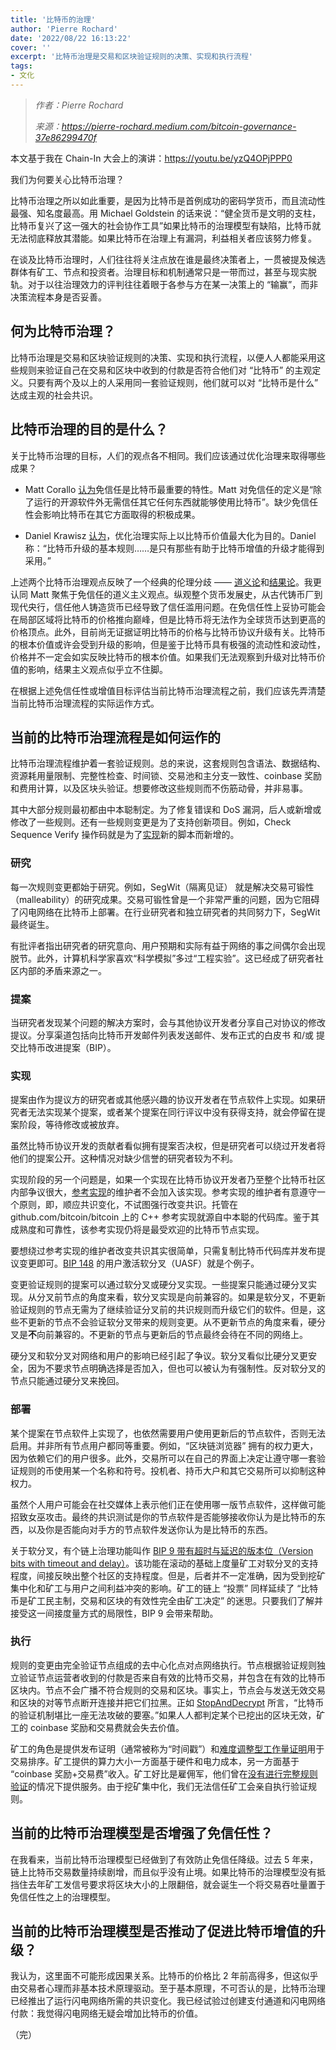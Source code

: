 ```yaml
---
title: '比特币的治理'
author: 'Pierre Rochard'
date: '2022/08/22 16:13:22'
cover: ''
excerpt: '比特币治理是交易和区块验证规则的决策、实现和执行流程'
tags:
- 文化
---
```



> *作者：Pierre Rochard*
> 
> *来源：<https://pierre-rochard.medium.com/bitcoin-governance-37e86299470f>*



本文基于我在 Chain-In 大会上的演讲：https://youtu.be/yzQ4OPjPPP0

我们为何要关心比特币治理？

比特币治理之所以如此重要，是因为比特币是首例成功的密码学货币，而且流动性最强、知名度最高。用 Michael Goldstein 的话来说：“健全货币是文明的支柱，比特币复兴了这一强大的社会协作工具”如果比特币的治理模型有缺陷，比特币就无法彻底释放其潜能。如果比特币在治理上有漏洞，利益相关者应该努力修复。

在谈及比特币治理时，人们往往将关注点放在谁是最终决策者上，一贯被提及候选群体有矿工、节点和投资者。治理目标和机制通常只是一带而过，甚至与现实脱轨。对于以往治理效力的评判往往着眼于各参与方在某一决策上的 “输赢”，而非决策流程本身是否妥善。

## 何为比特币治理？

比特币治理是交易和区块验证规则的决策、实现和执行流程，以便人人都能采用这些规则来验证自己在交易和区块中收到的付款是否符合他们对 “比特币” 的主观定义。只要有两个及以上的人采用同一套验证规则，他们就可以对 “比特币是什么” 达成主观的社会共识。

## 比特币治理的目的是什么？

关于比特币治理的目标，人们的观点各不相同。我们应该通过优化治理来取得哪些成果？

- Matt Corallo [认为](https://bluematt.bitcoin.ninja/2017/02/28/bitcoin-trustlessness/)免信任是比特币最重要的特性。Matt 对免信任的定义是“除了运行的开源软件外无需信任其它任何东西就能够使用比特币”。缺少免信任性会影响比特币在其它方面取得的积极成果。

- Daniel Krawisz [认为](https://nakamotoinstitute.org/mempool/who-controls-bitcoin/)，优化治理实际上以比特币价值最大化为目的。Daniel 称：“比特币升级的基本规则……是只有那些有助于比特币增值的升级才能得到采用。”

上述两个比特币治理观点反映了一个经典的伦理分歧 —— [道义论](https://en.m.wikipedia.org/wiki/Deontology)和[结果论](https://en.m.wikipedia.org/wiki/Consequentialism)。我更认同 Matt 聚焦于免信任的道义主义观点。纵观整个货币发展史，从古代铸币厂到现代央行，信任他人铸造货币已经导致了信任滥用问题。在免信任性上妥协可能会在局部区域将比特币的价格推向巅峰，但是比特币将无法作为全球货币达到更高的价格顶点。此外，目前尚无证据证明比特币的价格与比特币协议升级有关。比特币的根本价值或许会受到升级的影响，但是鉴于比特币具有极强的流动性和波动性，价格并不一定会如实反映比特币的根本价值。如果我们无法观察到升级对比特币价值的影响，结果主义观点似乎立不住脚。

在根据上述免信任性或增值目标评估当前比特币治理流程之前，我们应该先弄清楚当前比特币治理流程的实际运作方式。

## 当前的比特币治理流程是如何运作的

比特币治理流程维护着一套验证规则。总的来说，这套规则包含语法、数据结构、资源耗用量限制、完整性检查、时间锁、交易池和主分支一致性、coinbase 奖励和费用计算，以及区块头验证。想要修改这些规则而不伤筋动骨，并非易事。

其中大部分规则最初都由中本聪制定。为了修复错误和 DoS 漏洞，后人或新增或修改了一些规则。还有一些规则变更是为了支持创新项目。例如，Check Sequence Verify 操作码就是为了[实现](https://github.com/bitcoin/bips/blob/master/bip-0112.mediawiki)新的脚本而新增的。

### 研究

每一次规则变更都始于研究。例如，SegWit（隔离见证） 就是解决交易可锻性（malleability）的研究成果。交易可锻性曾是一个非常严重的问题，因为它阻碍了闪电网络在比特币上部署。在行业研究者和独立研究者的共同努力下，SegWit 最终诞生。

有批评者指出研究者的研究意向、用户预期和实际有益于网络的事之间偶尔会出现脱节。此外，计算机科学家喜欢“科学模拟”多过“工程实验”。这已经成了研究者社区内部的矛盾来源之一。

### 提案

当研究者发现某个问题的解决方案时，会与其他协议开发者分享自己对协议的修改提议。分享渠道包括向比特币开发邮件列表发送邮件、发布正式的白皮书 和/或 提交比特币改进提案（BIP）。

### 实现

提案由作为提议方的研究者或其他感兴趣的协议开发者在节点软件上实现。如果研究者无法实现某个提案，或者某个提案在同行评议中没有获得支持，就会停留在提案阶段，等待修改或被放弃。

虽然比特币协议开发的贡献者看似拥有提案否决权，但是研究者可以绕过开发者将他们的提案公开。这种情况对缺少信誉的研究者较为不利。

实现阶段的另一个问题是，如果一个实现在比特币协议开发者乃至整个比特币社区内部争议很大，[参考实现](https://github.com/bitcoin/bitcoin)的维护者不会加入该实现。参考实现的维护者有意遵守一个原则，即，顺应共识变化，不试图强行改变共识。托管在 github.com/bitcoin/bitcoin 上的 C++ 参考实现就源自中本聪的代码库。鉴于其成熟度和可靠性，该参考实现仍将是最受欢迎的比特币节点实现。

要想绕过参考实现的维护者改变共识其实很简单，只需复制比特币代码库并发布提议变更即可。[BIP 148](https://github.com/bitcoin/bips/blob/master/bip-0148.mediawiki) 的用户激活软分叉（UASF）就是个例子。

变更验证规则的提案可以通过软分叉或硬分叉实现。一些提案只能通过硬分叉实现。从分叉前节点的角度来看，软分叉实现是向前兼容的。如果是软分叉，不更新验证规则的节点无需为了继续验证分叉前的共识规则而升级它们的软件。但是，这些不更新的节点不会验证软分叉带来的规则变更。从不更新节点的角度来看，硬分叉是**不**向前兼容的。不更新的节点与更新后的节点最终会待在不同的网络上。

硬分叉和软分叉对网络和用户的影响已经引起了争议。软分叉看似比硬分叉更安全，因为不要求节点明确选择是否加入，但也可以被认为有强制性。反对软分叉的节点只能通过硬分叉来挽回。

### 部署

某个提案在节点软件上实现了，也依然需要用户使用更新后的节点软件，否则无法启用。并非所有节点用户都同等重要。例如，“区块链浏览器” 拥有的权力更大，因为依赖它们的用户很多。此外，交易所可以在自己的界面上决定让遵守哪一套验证规则的币使用某一个名称和符号。投机者、持币大户和其它交易所可以抑制这种权力。

虽然个人用户可能会在社交媒体上表示他们正在使用哪一版节点软件，这样做可能招致女巫攻击。最终的共识测试是你的节点软件是否能够接收你认为是比特币的东西，以及你是否能向对手方的节点软件发送你认为是比特币的东西。

关于软分叉，有个链上治理功能叫作 [BIP 9 带有超时与延迟的版本位（Version bits with timeout and delay）](https://github.com/bitcoin/bips/blob/master/bip-0009.mediawiki)。该功能在滚动的基础上度量矿工对软分叉的支持程度，间接反映出整个社区的支持程度。但是，后者并不一定准确，因为受到挖矿集中化和矿工与用户之间利益冲突的影响。矿工的链上 “投票” 同样延续了 “比特币是矿工民主制，交易和区块的有效性完全由矿工决定” 的迷思。只要我们了解并接受这一间接度量方式的局限性，BIP 9 会带来帮助。

### 执行

规则的变更由完全验证节点组成的去中心化点对点网络执行。节点根据验证规则独立验证节点运营者收到的付款是否来自有效的比特币交易，并包含在有效的比特币区块内。节点不会广播不符合规则的交易和区块。事实上，节点会与发送无效交易和区块的对等节点断开连接并把它们拉黑。正如 [StopAndDecrypt](https://twitter.com/StopAndDecrypt/status/1002666361489969153) 所言，“比特币的验证机制堪比一座无法攻破的要塞。”如果人人都判定某个已挖出的区块无效，矿工的 coinbase 奖励和交易费就会失去价值。

矿工的角色是提供发布证明（通常被称为“时间戳”）和[难度调整型工作量证明](https://nakamotoinstitute.org/mempool/the-proof-of-work-concept/)用于交易排序。矿工提供的算力大小一方面基于硬件和电力成本，另一方面基于 “coinbase 奖励+交易费”收入。矿工好比是雇佣军，他们曾在[没有进行完整规则验证](https://bitcoin.stackexchange.com/questions/38437/what-is-spv-mining-and-how-did-it-inadvertently-cause-the-fork-after-bip66-wa)的情况下提供服务。由于挖矿集中化，我们无法信任矿工会亲自执行验证规则。

## 当前的比特币治理模型是否增强了免信任性？

在我看来，当前比特币治理模型已经做到了有效防止免信任降级。过去 5 年来，链上比特币交易数量持续剧增，而且似乎没有止境。如果比特币的治理模型没有抵挡住去年矿工发信号要求将区块大小的上限翻倍，就会诞生一个将交易吞吐量置于免信任性之上的治理模型。

## 当前的比特币治理模型是否推动了促进比特币增值的升级？

我认为，这里面不可能形成因果关系。比特币的价格比 2 年前高得多，但这似乎由交易者心理而非基本技术原理驱动。至于基本原理，不可否认的是，比特币治理已经推出了运行闪电网络所需的共识变化。我已经试验过创建支付通道和闪电网络付款：我觉得闪电网络无疑会增加比特币的价值。

（完）